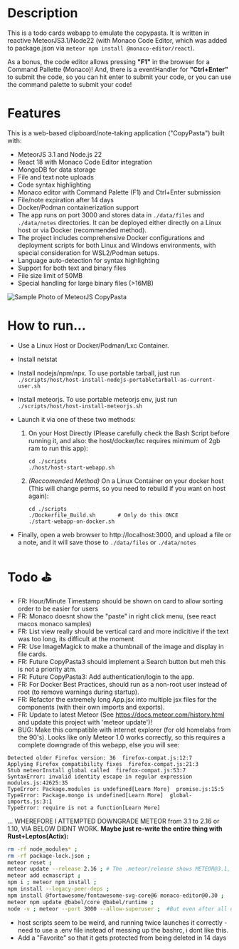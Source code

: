 # Description
This is a todo cards webapp to emulate the copypasta. It is written in reactive MeteorJS3.1/Node22 (with Monaco Code Editor, which was added to package.json via `meteor npm install @monaco-editor/react`). 

As a bonus, the code editor allows pressing **"F1"** in the browser for a Command Pallette (Monaco)! And, there is a eventHandler for **"Ctrl+Enter"** to submit the code, so you can hit enter to submit your code, or you can use the command palette to submit your code!

# Features 
This is a web-based clipboard/note-taking application ("CopyPasta") built with:
* MeteorJS 3.1 and Node.js 22
* React 18 with Monaco Code Editor integration
* MongoDB for data storage
* File and text note uploads
* Code syntax highlighting
* Monaco editor with Command Palette (F1) and Ctrl+Enter submission
* File/note expiration after 14 days
* Docker/Podman containerization support
* The app runs on port 3000 and stores data in `./data/files` and `./data/notes` directories. It can be deployed either directly on a Linux host or via Docker (recommended method).
* The project includes comprehensive Docker configurations and deployment scripts for both Linux and Windows environments, with special consideration for WSL2/Podman setups.
* Language auto-detection for syntax highlighting
* Support for both text and binary files
* File size limit of 50MB
* Special handling for large binary files (>16MB)

![Sample Photo of MeteorJS CopyPasta](https://github.com/user-attachments/assets/1c1dfc5d-ad81-4704-b7cd-93354c11460b "A sample photo of the CopyPasta webpage then runs in MeteorJS")

# How to run...
* Use a Linux Host or Docker/Podman/Lxc Container.
* Install netstat
* Install nodejs/npm/npx. To use portable tarball, just run ```./scripts/host/host-install-nodejs-portabletarball-as-current-user.sh```
* Install meteorjs. To use portable meteorjs env, just run ```./scripts/host/host-install-meteorjs.sh```
* Launch it via one of these two methods:
    1. On your Host Directly (Please carefully check the Bash Script before running it, and also: the host/docker/lxc requires minimum of 2gb ram to run this app): 
        ```        
        cd ./scripts
        ./host/host-start-webapp.sh
        ```
    2. *(Reccomended Method)* On a Linux Container on your docker host (This will change perms, so you need to rebuild if you want on host again):
    
        ```
        cd ./scripts  
        ./Dockerfile_Build.sh       # Only do this ONCE
        ./start-webapp-on-docker.sh
        ```

* Finally, open a web browser to http://localhost:3000, and upload a file or a note, and it will save those to `./data/files` or `./data/notes`

# Todo ⛳
* FR: Hour/Minute Timestamp should be shown on card to allow sorting order to be easier for users
* FR: Monaco doesnt show the "paste" in right click menu, (see react macos monaco samples)
* FR: List view really should be vertical card and more indicitive if the text was too long, its difficult at the moment
* FR: Use ImageMagick to make a thumbnail of the image and display in file cards.
* FR: Future CopyPasta3 should implement a Search button but meh this is not a priority atm.
* FR: Future CopyPasta3: Add authentication/login to the app.
* FR: For Docker Best Practices, should run as a non-root user instead of root (to remove warnings during startup).
* FR: Refactor the extremely long App.jsx into multiple jsx files for the components (with their own imports and exports). 
* FR: Update to latest Meteor (See https://docs.meteor.com/history.html and update this project with 'meteor update')!
* BUG: Make this compatible with internet explorer (for old homelabs from the 90's). Looks like only Meteor 1.0 works correctly, so this requires a complete downgrade of this webapp, else you will see:
```log
Detected older Firefox version: 36  firefox-compat.js:12:7
Applying Firefox compatibility fixes  firefox-compat.js:21:3
Stub meteorInstall global called  firefox-compat.js:53:7
SyntaxError: invalid identity escape in regular expression  modules.js:42625:35
TypeError: Package.modules is undefined[Learn More]  promise.js:15:5
TypeError: Package.mongo is undefined[Learn More]  global-imports.js:3:1
TypeError: require is not a function[Learn More]
```
... WHEREFORE I ATTEMPTED DOWNGRADE METEOR from 3.1 to 2.16 or 1.10, VIA BELOW DIDNT WORK. **Maybe just re-write the entire thing with Rust+Leptos(Actix):**
```bash
rm -rf node_modules* ; 
rm -rf package-lock.json ;
meteor reset ; 
meteor update --release 2.16 ; # The .meteor/release shows METEOR@3.1, and will change to METEOR@2.16
meteor add ecmascript ; 
npm i ; meteor npm install ; 
npm install --legacy-peer-deps ; 
npm install @fortawesome/fontawesome-svg-core@6 monaco-editor@0.30 ;
meteor npm update @babel/core @babel/runtime ;
node -v ; meteor --port 3000 --allow-superuser ;  #But even after all of this, failure :(
```
* host scripts seem to be weird, and running twice launches it correctly - need to use a .env file instead of messing up the bashrc, i dont like this.
* Add a "Favorite" so that it gets protected from being deleted in 14 days
